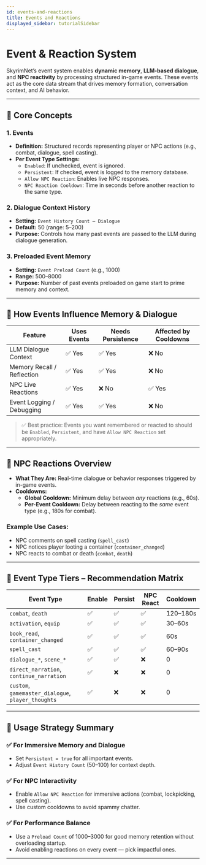 ```yaml
---
id: events-and-reactions
title: Events and Reactions
displayed_sidebar: tutorialSidebar
---
```


#  Event & Reaction System 

SkyrimNet’s event system enables **dynamic memory**, **LLM-based dialogue**, and **NPC reactivity** by processing structured in-game events. These events act as the core data stream that drives memory formation, conversation context, and AI behavior.

---

## 🧠 Core Concepts

### 1. Events
- **Definition:** Structured records representing player or NPC actions (e.g., combat, dialogue, spell casting).
- **Per Event Type Settings:**
  - `Enabled`: If unchecked, event is ignored.
  - `Persistent`: If checked, event is logged to the memory database.
  - `Allow NPC Reaction`: Enables live NPC responses.
  - `NPC Reaction Cooldown`: Time in seconds before another reaction to the same type.

### 2. Dialogue Context History
- **Setting:** `Event History Count – Dialogue`
- **Default:** 50 (range: 5–200)
- **Purpose:** Controls how many past events are passed to the LLM during dialogue generation.

### 3. Preloaded Event Memory
- **Setting:** `Event Preload Count` (e.g., 1000)
- **Range:** 500–8000
- **Purpose:** Number of past events preloaded on game start to prime memory and context.

---

## 🧠 How Events Influence Memory & Dialogue

| Feature                    | Uses Events | Needs Persistence | Affected by Cooldowns |
|----------------------------|-------------|--------------------|------------------------|
| LLM Dialogue Context       | ✅ Yes      | ✅ Yes             | ❌ No                  |
| Memory Recall / Reflection | ✅ Yes      | ✅ Yes             | ❌ No                  |
| NPC Live Reactions         | ✅ Yes      | ❌ No              | ✅ Yes                 |
| Event Logging / Debugging  | ✅ Yes      | ✅ Yes             | ❌ No                  |

> ✅ Best practice: Events you want remembered or reacted to should be `Enabled`, `Persistent`, and have `Allow NPC Reaction` set appropriately.

---

## 💬 NPC Reactions Overview

- **What They Are:** Real-time dialogue or behavior responses triggered by in-game events.
- **Cooldowns:**
  - **Global Cooldown:** Minimum delay between *any* reactions (e.g., 60s).
  - **Per-Event Cooldown:** Delay between reacting to the *same* event type (e.g., 180s for combat).

### Example Use Cases:
- NPC comments on spell casting (`spell_cast`)
- NPC notices player looting a container (`container_changed`)
- NPC reacts to combat or death (`combat`, `death`)

---

## 🧪 Event Type Tiers – Recommendation Matrix

| Event Type             | Enable | Persist | NPC React | Cooldown |
|------------------------|--------|---------|-----------|----------|
| `combat`, `death`      | ✅     | ✅      | ✅        | 120–180s |
| `activation`, `equip`  | ✅     | ✅      | ✅        | 30–60s   |
| `book_read`, `container_changed` | ✅ | ✅ | ✅      | 60s      |
| `spell_cast`           | ✅     | ✅      | ✅        | 60–90s   |
| `dialogue_*`, `scene_*`| ✅     | ✅      | ❌        | 0        |
| `direct_narration`, `continue_narration` | ✅ | ❌ | ❌    | 0        |
| `custom`, `gamemaster_dialogue`, `player_thoughts` | ✅ | ❌ | ❌ | 0    |

---

## 🚀 Usage Strategy Summary

### ✅ For Immersive Memory and Dialogue
- Set `Persistent = true` for all important events.
- Adjust `Event History Count` (50–100) for context depth.

### ✅ For NPC Interactivity
- Enable `Allow NPC Reaction` for immersive actions (combat, lockpicking, spell casting).
- Use custom cooldowns to avoid spammy chatter.

### ✅ For Performance Balance
- Use a `Preload Count` of 1000–3000 for good memory retention without overloading startup.
- Avoid enabling reactions on every event — pick impactful ones.

---


